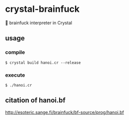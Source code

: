 # crystal-brainfuck

🤯 brainfuck interpreter in Crystal

## usage

### compile

`$ crystal build hanoi.cr --release`

### execute

`$ ./hanoi.cr`

## citation of hanoi.bf

http://esoteric.sange.fi/brainfuck/bf-source/prog/hanoi.bf
